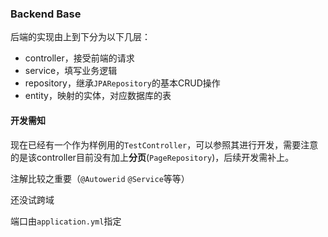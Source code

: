 ### Backend Base

后端的实现由上到下分为以下几层：

- controller，接受前端的请求
- service，填写业务逻辑
- repository，继承`JPARepository`的基本CRUD操作
- entity，映射的实体，对应数据库的表



#### 开发需知

现在已经有一个作为样例用的`TestController`，可以参照其进行开发，需要注意的是该controller目前没有加上**分页**(`PageRepository`)，后续开发需补上。

注解比较之重要（`@Autowerid` `@Service`等等）

还没试跨域

端口由`application.yml`指定